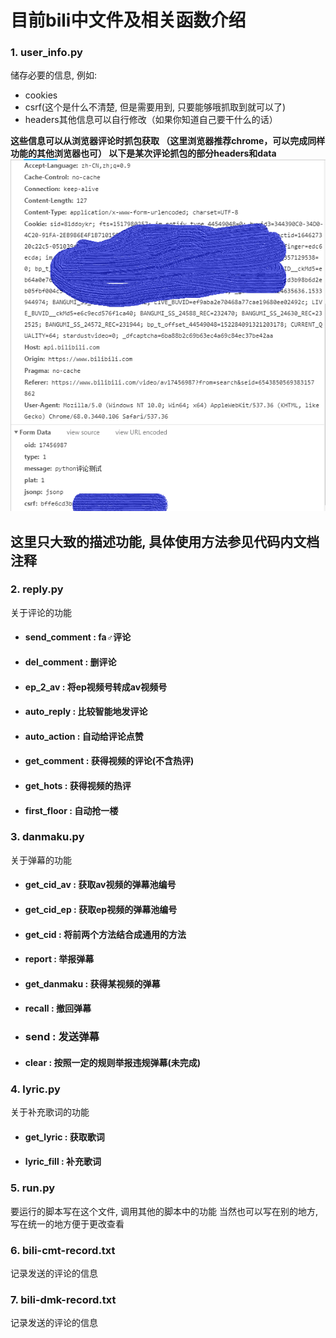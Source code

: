 # 目前bili中文件及相关函数介绍
### 1. user_info.py
储存必要的信息, 例如:
 - cookies
 - csrf(这个是什么不清楚, 但是需要用到, 只要能够哦抓取到就可以了)
 - headers其他信息可以自行修改（如果你知道自己要干什么的话）

 **这些信息可以从浏览器评论时抓包获取
 （这里浏览器推荐chrome，可以完成同样功能的其他浏览器也可）
 以下是某次评论抓包的部分headers和data**
 ![](assets/markdown-img-paste-2018081521582033.png)
## **这里只大致的描述功能, 具体使用方法参见代码内文档注释**
### 2. reply.py
关于评论的功能
 - #### send_comment : fa♂评论
 - #### del_comment : 删评论
 - #### ep_2_av : 将ep视频号转成av视频号
 - #### auto_reply : 比较智能地发评论
 - #### auto_action : 自动给评论点赞
 - #### get_comment : 获得视频的评论(不含热评)
 - #### get_hots : 获得视频的热评
 - #### first_floor : 自动抢一楼

### 3. danmaku.py
关于弹幕的功能
- #### get_cid_av : 获取av视频的弹幕池编号
- #### get_cid_ep : 获取ep视频的弹幕池编号
- #### get_cid : 将前两个方法结合成通用的方法
- #### report : 举报弹幕
- #### get_danmaku : 获得某视频的弹幕
- #### recall : 撤回弹幕
- ### send : 发送弹幕
- #### clear : 按照一定的规则举报违规弹幕(未完成)

### 4. lyric.py
关于补充歌词的功能
- #### get_lyric : 获取歌词
- #### lyric_fill : 补充歌词
### 5. run.py
要运行的脚本写在这个文件, 调用其他的脚本中的功能
当然也可以写在别的地方, 写在统一的地方便于更改查看
### 6. bili-cmt-record.txt
记录发送的评论的信息
### 7. bili-dmk-record.txt
记录发送的评论的信息

